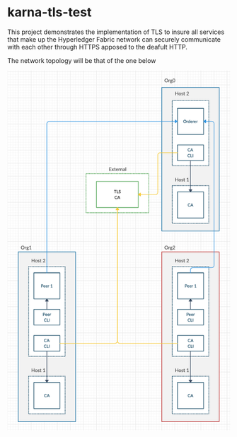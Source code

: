 # karna-tls-test

This project demonstrates the implementation of TLS to insure all services that make up the Hyperledger Fabric network can securely communicate with each other through HTTPS apposed to the deafult HTTP.

The network topology will be that of the one below 

![Karna-tls-test tpology](/src/Karna-tls-test.png?raw=true "Karna-tls-test topology")


